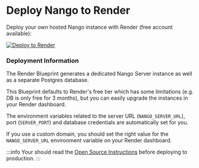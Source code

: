 # Deploy Nango to Render

Deploy your own hosted Nango instance with Render (free account available):

[![Deploy to Render](https://render.com/images/deploy-to-render-button.svg)](https://render.com/deploy?repo=https://github.com/NangoHQ/nango-render)

### Deployment Information

The Render Blueprint generates a dedicated Nango Server instance as well as a separate Postgres database.

This Blueprint defaults to Render's free tier which has some limitations (e.g. DB is only free for 3 months), but you can easily upgrade the instances in your Render dashboard.

The environment variables related to the server URL (`NANGO_SERVER_URL`), port (`SERVER_PORT`) and database credentials are automatically set for you.

If you use a custom domain, you should set the right value for the `NANGO_SERVER_URL` environment variable on your Render dashboard.

:::info
Your should read the [Open Source Instructions](./oss-instructions.md) before deploying to production.
:::
